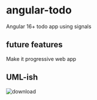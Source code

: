 # angular-todo
Angular 16+ todo app using signals

## future features
Make it progressive web app 

## UML-ish


![download](https://github.com/domino3d/angular-todo/assets/10728013/9c572615-6976-4202-b53b-b70547304776)
